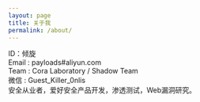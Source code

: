 ```yaml
---
layout: page
title: 关于我
permalink: /about/
---
```


ID：倾旋 <br>
Email : payloads#aliyun.com <br>
Team : Cora Laboratory / Shadow Team <br>
微信 : Guest_Killer_0nlis <br>
安全从业者，爱好安全产品开发，渗透测试，Web漏洞研究。
